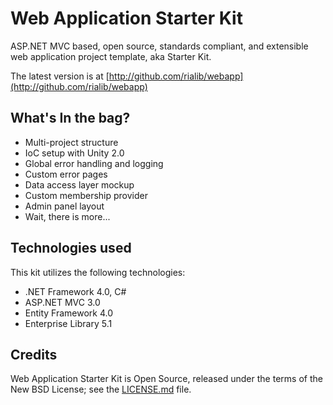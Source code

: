 ﻿Web Application Starter Kit
===========================

ASP.NET MVC based, open source, standards compliant, and extensible web application project template, aka Starter Kit.

The latest version is at [http://github.com/rialib/webapp](http://github.com/rialib/webapp)

What's In the bag?
------------------

  * Multi-project structure
  * IoC setup with Unity 2.0
  * Global error handling and logging
  * Custom error pages
  * Data access layer mockup
  * Custom membership provider
  * Admin panel layout
  * Wait, there is more...

Technologies used
------------
This kit utilizes the following technologies:

 * .NET Framework 4.0, C#
 * ASP.NET MVC 3.0
 * Entity Framework 4.0
 * Enterprise Library 5.1

Credits
-------

Web Application Starter Kit is Open Source, released under the terms of the New BSD License; see the [LICENSE.md](https://github.com/rialib/webapp/blob/master/LICENSE.md) file.